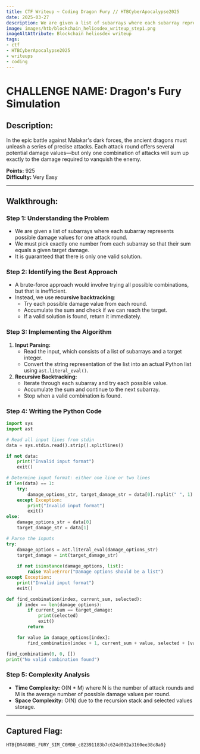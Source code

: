 ```yaml
---
title: CTF Writeup ~ Coding Dragon Fury // HTBCyberApocalypse2025
date: 2025-03-27
description: We are given a list of subarrays where each subarray represents possible damage values for one attack round. We must pick exactly one number from each subarray so that their sum equals a given target damage.
image: images/htb/blockchain_heliosdex_writeup_step1.png
imageAltAttribute: Blockchain heliosdex writeup
tags:
- ctf
- HTBCyberApocalypse2025
- writeups
- coding
---
```



# CHALLENGE NAME: Dragon's Fury Simulation

## Description:

In the epic battle against Malakar's dark forces, the ancient dragons must unleash a series of precise attacks. Each attack round offers several potential damage values—but only one combination of attacks will sum up exactly to the damage required to vanquish the enemy.

**Points:** 925\
**Difficulty:** Very Easy

---

## Walkthrough:

### **Step 1: Understanding the Problem**
- We are given a list of subarrays where each subarray represents possible damage values for one attack round.
- We must pick exactly one number from each subarray so that their sum equals a given target damage.
- It is guaranteed that there is only one valid solution.

### **Step 2: Identifying the Best Approach**
- A brute-force approach would involve trying all possible combinations, but that is inefficient.
- Instead, we use **recursive backtracking**:
  - Try each possible damage value from each round.
  - Accumulate the sum and check if we can reach the target.
  - If a valid solution is found, return it immediately.

### **Step 3: Implementing the Algorithm**
1. **Input Parsing:**
   - Read the input, which consists of a list of subarrays and a target integer.
   - Convert the string representation of the list into an actual Python list using `ast.literal_eval()`.
2. **Recursive Backtracking:**
   - Iterate through each subarray and try each possible value.
   - Accumulate the sum and continue to the next subarray.
   - Stop when a valid combination is found.

### **Step 4: Writing the Python Code**
```python
import sys
import ast

# Read all input lines from stdin
data = sys.stdin.read().strip().splitlines()

if not data:
    print("Invalid input format")
    exit()

# Determine input format: either one line or two lines
if len(data) == 1:
    try:
        damage_options_str, target_damage_str = data[0].rsplit(" ", 1)
    except Exception:
        print("Invalid input format")
        exit()
else:
    damage_options_str = data[0]
    target_damage_str = data[1]

# Parse the inputs
try:
    damage_options = ast.literal_eval(damage_options_str)
    target_damage = int(target_damage_str)
    
    if not isinstance(damage_options, list):
        raise ValueError("Damage options should be a list")
except Exception:
    print("Invalid input format")
    exit()

def find_combination(index, current_sum, selected):
    if index == len(damage_options):
        if current_sum == target_damage:
            print(selected)
            exit()
        return

    for value in damage_options[index]:
        find_combination(index + 1, current_sum + value, selected + [value])

find_combination(0, 0, [])
print("No valid combination found")
```

### **Step 5: Complexity Analysis**
- **Time Complexity:** O(N * M) where N is the number of attack rounds and M is the average number of possible damage values per round.
- **Space Complexity:** O(N) due to the recursion stack and selected values storage.

---

## **Captured Flag:**
```zsh
HTB{DR4G0NS_FURY_SIM_C0MB0_c82391183b7c624d002a3160ee38c8a9}
```


